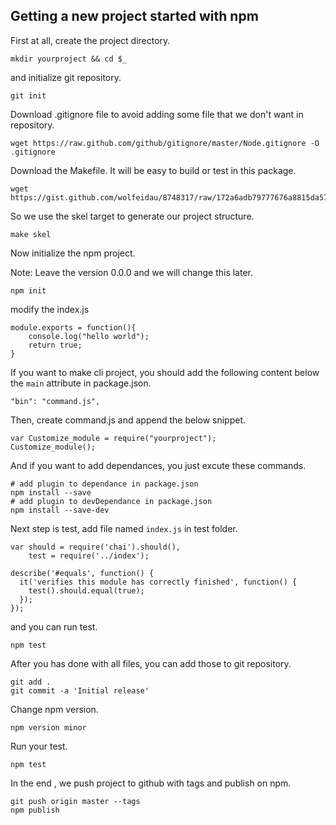Getting a new project started with npm
--------------------------------------

First at all, create the project directory.

```
mkdir yourproject && cd $_
```

and initialize git repository.

```
git init
```

Download .gitignore file to avoid adding some file that we don't want in repository.

```
wget https://raw.github.com/github/gitignore/master/Node.gitignore -O .gitignore
```

Download the Makefile. It will be easy to build or test in this package.

```
wget https://gist.github.com/wolfeidau/8748317/raw/172a6adb79777676a8815da5719ef659fb66a35b/Makefile
```

So we use the skel target to generate our project structure.

```
make skel
```

Now initialize the npm project.

Note: Leave the version 0.0.0 and we will change this later.

```
npm init
```

modify the index.js

```
module.exports = function(){
	console.log("hello world");
	return true;
}
```

If you want to make cli project, you should add the following content below the `main` attribute in package.json.

```
"bin": "command.js",
```

Then, create command.js and append the below snippet.

```
var Customize_module = require("yourproject");
Customize_module();
```

And if you want to add dependances, you just excute these commands.

```
# add plugin to dependance in package.json
npm install --save
# add plugin to devDependance in package.json
npm install --save-dev
```

Next step is test, add file named `index.js` in test folder.

```
var should = require('chai').should(),
    test = require('../index');

describe('#equals', function() {
  it('verifies this module has correctly finished', function() {
    test().should.equal(true);
  });
});
```

and you can run test.

```
npm test
```

After you has done with all files, you can add those to git repository.


```
git add .
git commit -a 'Initial release'
```

Change npm version.

```
npm version minor
```

Run your test.

```
npm test
```

In the end , we push project to github with tags and publish on npm.

```
git push origin master --tags
npm publish
```
